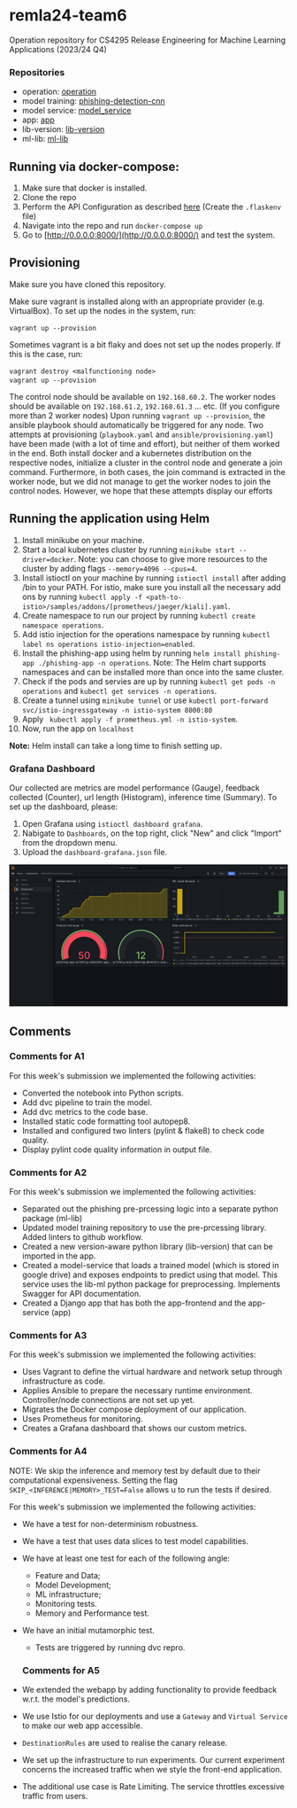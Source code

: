 # remla24-team6
Operation repository for CS4295 Release Engineering for Machine Learning Applications (2023/24 Q4)

### Repositories

- operation: [operation](https://github.com/remla24-team6/operation/tree/main)
- model training: [phishing-detection-cnn](https://github.com/remla24-team6/phishing_detection_cnn/tree/main)
- model service: [model_service](https://github.com/remla24-team6/model-service/tree/main)
- app: [app](https://github.com/remla24-team6/app/tree/main)
- lib-version: [lib-version](https://github.com/remla24-team6/lib-version/tree/main)
- ml-lib: [ml-lib](https://github.com/remla24-team6/ml-lib/tree/main)

## Running via docker-compose:

1. Make sure that docker is installed.
2. Clone the repo
3. Perform the API Configuration as described [here](https://github.com/remla24-team6/model-service) (Create the `.flaskenv` file)
4. Navigate into the repo and run `docker-compose up`
5. Go to [http://0.0.0.0:8000/](http://0.0.0.0:8000/) and test the system.


## Provisioning

Make sure you have cloned this repository.

Make sure vagrant is installed along with an appropriate provider (e.g. VirtualBox).
To set up the nodes in the system, run:
```
vagrant up --provision
```
Sometimes vagrant is a bit flaky and does not set up the nodes properly. If this is the case, run:
```
vagrant destroy <malfunctioning node>
vagrant up --provision
```

The control node should be available on `192.168.60.2`. The worker nodes should be available on `192.168.61.2`, `192.168.61.3` ... etc. (If you configure more than 2 worker nodes)
Upon running `vagrant up --provision`, the ansible playbook should automatically be triggered for any node. Two attempts at provisioning (`playbook.yaml` and `ansible/provisioning.yaml`) have been made (with a lot of time and effort),
but neither of them worked in the end. Both install docker and a kubernetes distribution on the respective nodes, initialize a cluster in the control node and generate a join command.
Furthermore, in both cases, the join command is extracted in the worker node, but we did not manage to get the worker nodes to join the control nodes. However, we hope that these attempts display our efforts


## Running the application using Helm
1. Install minikube on your machine.
2. Start a local kubernetes cluster by running `minikube start --driver=docker`. Note: you can choose to give more resources to the cluster by adding flags `--memory=4096 --cpus=4`.
3. Install istioctl on your machine by running `istioctl install` after adding <path-to-istio>/bin to your PATH. For istio, make sure you install all the necessary add ons by running `kubectl apply -f <path-to-istio>/samples/addons/[prometheus/jaeger/kiali].yaml`.
4. Create namespace to run our project by running `kubectl create namespace operations`.
5. Add istio injection for the operations namespace by running `kubectl label ns operations istio-injection=enabled`.
6. Install the phishing-app using helm by running `helm install phishing-app ./phishing-app -n operations`. Note: The Helm chart supports namespaces
and can be installed more than once into the same cluster.
7. Check if the pods and servies are up by running `kubectl get pods -n operations` and `kubectl get services -n operations`.
8. Create a tunnel using `minikube tunnel` or use `kubectl port-forward svc/istio-ingressgateway -n istio-system 8000:80`
9. Apply ` kubectl apply -f prometheus.yml -n istio-system`.
10.  Now, run the app on `localhost`

**Note:** Helm install can take a long time to finish setting up.



### Grafana Dashboard

Our collected are metrics are model performance (Gauge), feedback collected (Counter), url length (Histogram), inference time (Summary).
To set up the dashboard, please:
1. Open Grafana using `istioctl dashboard grafana`.
2. Nabigate to `Dashboards`, on the top right, click "New" and click "Import" from the dropdown menu.
3. Upload the `dashboard-grafana.json` file. 

![Dashboard](assets/dashboard.png)


## Comments 

### Comments for A1
For this week's submission we implemented the following activities:
- Converted the notebook into Python scripts.
- Add dvc pipeline to train the model.
- Add dvc metrics to the code base.
- Installed static code formatting tool autopep8.
- Installed and configured two linters (pylint & flake8) to check code quality.
- Display pylint code quality information in output file.

### Comments for A2
For this week's submission we implemented the following activities:
- Separated out the phishing pre-prcessing logic into a separate python package (ml-lib)
- Updated model training repository to use the pre-prcessing library. Added linters to github workflow.
- Created a new version-aware python library (lib-version) that can be imported in the app.
- Created a model-service that loads a trained model (which is stored in google drive) and exposes endpoints to predict using that model.
  This service uses the lib-ml python package for preprocessing. Implements Swagger for API documentation.
- Created a Django app that has both the app-frontend and the app-service (app)

### Comments for A3
For this week's submission we implemented the following activities:
- Uses Vagrant to define the virtual hardware and network setup through infrastructure as code.
- Applies Ansible to prepare the necessary runtime environment. Controller/node connections are not set up yet.
- Migrates the Docker compose deployment of our application.
- Uses Prometheus for monitoring.
- Creates a Grafana dashboard that shows our custom metrics.

  
### Comments for A4

NOTE: We skip the inference and memory test by default due to their computational expensiveness. Setting the flag `SKIP_<INFERENCE|MEMORY>_TEST=False` allows u to run the tests if desired.

For this week's submission we implemented the following activities:
- We have a test for non-determinism robustness.
- We have a test that uses data slices to test model capabilities.
- We have at least one test for each of the following angle:
  -  Feature and Data;
  -  Model Development;
  -  ML infrastructure;
  -  Monitoring tests. 
  -  Memory and Performance test.
- We have an initial mutamorphic test. 
  - Tests are triggered by running dvc repro.
  

  ### Comments for A5
- We extended the webapp by adding functionality to provide feedback w.r.t. the model's predictions.
- We use Istio for our deployments and use a `Gateway` and `Virtual Service` to make our web app accessible.
- `DestinationRules` are used to realise the canary release.
- We set up the infrastructure to run experiments. Our current experiment concerns the increased traffic when we style the front-end application.
- The additional use case is Rate Limiting. The service throttles excessive traffic from users.
  
